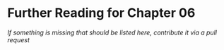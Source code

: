 # Further Reading for Chapter 06
*If something is missing that should be listed here, contribute it via a pull request*

